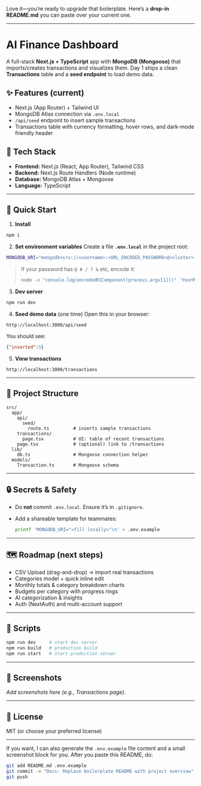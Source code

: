 Love it—you’re ready to upgrade that boilerplate. Here’s a **drop-in README.md** you can paste over your current one.

---

# AI Finance Dashboard

A full-stack **Next.js + TypeScript** app with **MongoDB (Mongoose)** that imports/creates transactions and visualizes them. Day 1 ships a clean **Transactions** table and a **seed endpoint** to load demo data.

## ✨ Features (current)

* Next.js (App Router) + Tailwind UI
* MongoDB Atlas connection via `.env.local`
* `/api/seed` endpoint to insert sample transactions
* Transactions table with currency formatting, hover rows, and dark-mode friendly header

## 🧰 Tech Stack

* **Frontend:** Next.js (React, App Router), Tailwind CSS
* **Backend:** Next.js Route Handlers (Node runtime)
* **Database:** MongoDB Atlas + Mongoose
* **Language:** TypeScript

---

## 🚀 Quick Start

1. **Install**

```bash
npm i
```

2. **Set environment variables**
   Create a file **`.env.local`** in the project root:

```bash
MONGODB_URI="mongodb+srv://<username>:<URL_ENCODED_PASSWORD>@<cluster>.mongodb.net/finance?retryWrites=true&w=majority&appName=FinanceDashboard"
```

> If your password has `@ # / ? &` etc, encode it:
>
> ```bash
> node -e "console.log(encodeURIComponent(process.argv[1]))" 'YourRawPassword'
> ```

3. **Dev server**

```bash
npm run dev
```

4. **Seed demo data** (one time)
   Open this in your browser:

```
http://localhost:3000/api/seed
```

You should see:

```json
{"inserted":5}
```

5. **View transactions**

```
http://localhost:3000/transactions
```

---

## 📂 Project Structure

```
src/
  app/
    api/
      seed/
        route.ts         # inserts sample transactions
    transactions/
      page.tsx           # UI: table of recent transactions
    page.tsx             # (optional) link to /transactions
  lib/
    db.ts                # Mongoose connection helper
  models/
    Transaction.ts       # Mongoose schema
```

---

## 🔒 Secrets & Safety

* Do **not** commit `.env.local`. Ensure it’s in `.gitignore`.
* Add a shareable template for teammates:

  ```bash
  printf 'MONGODB_URI="<fill locally>"\n' > .env.example
  ```

---

## 🗺️ Roadmap (next steps)

* CSV Upload (drag-and-drop) → import real transactions
* Categories model + quick inline edit
* Monthly totals & category breakdown charts
* Budgets per category with progress rings
* AI categorization & insights
* Auth (NextAuth) and multi-account support

---

## 📝 Scripts

```bash
npm run dev     # start dev server
npm run build   # production build
npm run start   # start production server
```

---

## 📸 Screenshots

*Add screenshots here (e.g., Transactions page).*

---

## 📄 License

MIT (or choose your preferred license)

---

If you want, I can also generate the `.env.example` file content and a small screenshot block for you. After you paste this README, do:

```bash
git add README.md .env.example
git commit -m "Docs: Replace boilerplate README with project overview"
git push
```

